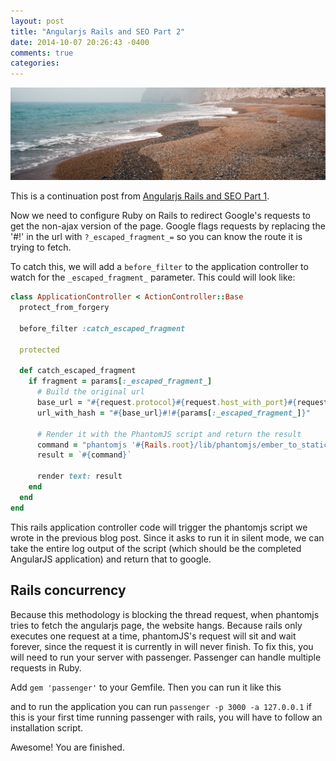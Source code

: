 ```yaml
---
layout: post
title: "Angularjs Rails and SEO Part 2"
date: 2014-10-07 20:26:43 -0400
comments: true
categories:
---
```

<img src="/images/beach.jpeg"  alt="beach" title="Angularjs Rails and SEO Part 2" class="banner-img"  />

This is a continuation post from [Angularjs Rails and SEO Part 1](/blog/2014/10/03/angularjs-rails-seo/).

Now we need to configure Ruby on Rails to redirect Google's requests to get the non-ajax version of the page.  Google flags requests by replacing the '#!' in the url with `?_escaped_fragment_=` so you can know the route it is trying to fetch.

To catch this, we will add a `before_filter` to the application controller to watch for the `_escaped_fragment_` parameter.  This could will look like:

```ruby application_controller.rb
class ApplicationController < ActionController::Base
  protect_from_forgery

  before_filter :catch_escaped_fragment

  protected

  def catch_escaped_fragment
    if fragment = params[:_escaped_fragment_]
      # Build the original url
      base_url = "#{request.protocol}#{request.host_with_port}#{request.path}"
      url_with_hash = "#{base_url}#!#{params[:_escaped_fragment_]}"

      # Render it with the PhantomJS script and return the result
      command = "phantomjs '#{Rails.root}/lib/phantomjs/ember_to_static.js' '#{url_with_hash}' silence"
      result = `#{command}`

      render text: result
    end
  end
end
```

This rails application controller code will trigger the phantomjs script we wrote in the previous blog post.  Since it asks to run it in silent mode, we can take the entire log output of the script (which should be the completed AngularJS application) and return that to google.

## Rails concurrency
Because this methodology is blocking the thread request, when phantomjs tries to fetch the angularjs page, the website hangs. Because rails only executes one request at a time, phantomJS's request will sit and wait forever, since the request it is currently in will never finish.   To fix this, you will need to run your server with passenger.  Passenger can handle multiple requests in Ruby.

Add `gem 'passenger'` to your Gemfile. Then you can run it like this

and to run the application you can run `passenger -p 3000 -a 127.0.0.1`  if this is your first time running passenger with rails, you will have to follow an installation script.

Awesome! You are finished.
